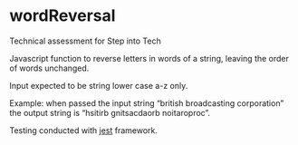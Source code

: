 # wordReversal
Technical assessment for Step into Tech

Javascript function to reverse letters in words of a string, leaving the order of words unchanged.

Input expected to be string lower case a-z only.

Example: when passed the input string “british broadcasting corporation”
the output string is “hsitirb gnitsacdaorb noitaroproc”.

Testing conducted with [jest](https://jestjs.io/) framework.
